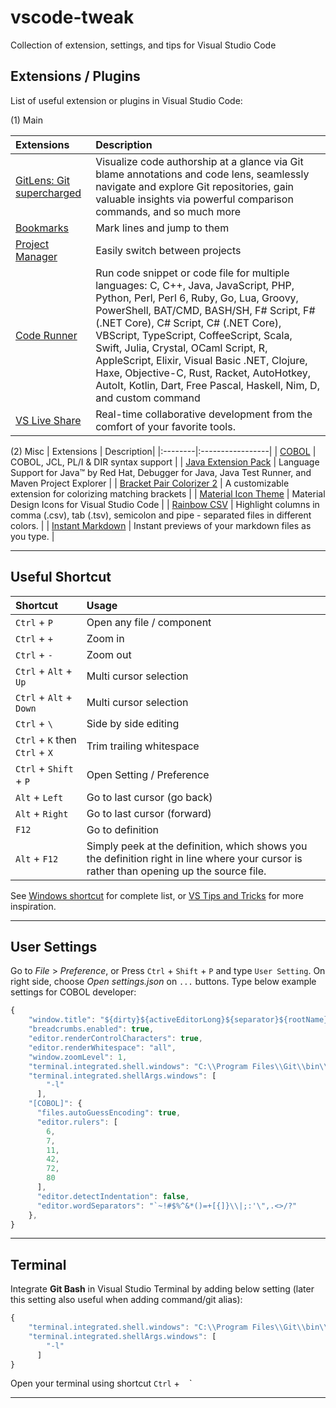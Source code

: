 # vscode-tweak
Collection of extension, settings, and tips for Visual Studio Code

## Extensions / Plugins
List of useful extension or plugins in Visual Studio Code:

(1) Main

| Extensions | Description|
|:--------|:-----------------|
| [GitLens: Git supercharged](https://marketplace.visualstudio.com/items?itemName=eamodio.gitlens) | Visualize code authorship at a glance via Git blame annotations and code lens, seamlessly navigate and explore Git repositories, gain valuable insights via powerful comparison commands, and so much more |
| [Bookmarks](https://marketplace.visualstudio.com/items?itemName=alefragnani.Bookmarksc) | Mark lines and jump to them |
| [Project Manager](https://marketplace.visualstudio.com/items?itemName=alefragnani.project-manager) | Easily switch between projects |
| [Code Runner](https://marketplace.visualstudio.com/items?itemName=formulahendry.code-runner) | Run code snippet or code file for multiple languages: C, C++, Java, JavaScript, PHP, Python, Perl, Perl 6, Ruby, Go, Lua, Groovy, PowerShell, BAT/CMD, BASH/SH, F# Script, F# (.NET Core), C# Script, C# (.NET Core), VBScript, TypeScript, CoffeeScript, Scala, Swift, Julia, Crystal, OCaml Script, R, AppleScript, Elixir, Visual Basic .NET, Clojure, Haxe, Objective-C, Rust, Racket, AutoHotkey, AutoIt, Kotlin, Dart, Free Pascal, Haskell, Nim, D, and custom command |
| [VS Live Share](https://marketplace.visualstudio.com/items?itemName=MS-vsliveshare.vsliveshare) | Real-time collaborative development from the comfort of your favorite tools. |


(2) Misc
| Extensions | Description|
|:--------|:-----------------|
| [COBOL](https://marketplace.visualstudio.com/items?itemName=bitlang.cobol) | COBOL, JCL, PL/I & DIR syntax support |
| [Java Extension Pack](https://marketplace.visualstudio.com/items?itemName=vscjava.vscode-java-pack) | Language Support for Java™ by Red Hat, Debugger for Java, Java Test Runner, and Maven Project Explorer |
| [Bracket Pair Colorizer 2](https://marketplace.visualstudio.com/items?itemName=CoenraadS.bracket-pair-colorizer-2c) | A customizable extension for colorizing matching brackets |
| [Material Icon Theme](https://marketplace.visualstudio.com/items?itemName=PKief.material-icon-theme) | Material Design Icons for Visual Studio Code |
| [Rainbow CSV](https://marketplace.visualstudio.com/items?itemName=mechatroner.rainbow-csv) | Highlight columns in comma (.csv), tab (.tsv), semicolon and pipe - separated files in different colors. |
| [Instant Markdown](https://marketplace.visualstudio.com/items?itemName=dbankier.vscode-instant-markdown) | Instant previews of your markdown files as you type. |



---
## Useful Shortcut

| Shortcut | Usage|
|:--------|:-----------------|
| `Ctrl` + `P` | Open any file / component |
| `Ctrl` + `+` | Zoom in |
| `Ctrl` + `-` | Zoom out |
| `Ctrl` + `Alt` + `Up` | Multi cursor selection |
| `Ctrl` + `Alt` + `Down` | Multi cursor selection |
| `Ctrl` + `\` | Side by side editing |
| `Ctrl` + `K` then `Ctrl` + `X` | Trim trailing whitespace |
| `Ctrl` + `Shift` + `P` | Open Setting / Preference |
| `Alt` + `Left` | Go to last cursor (go back) |
| `Alt` + `Right` | Go to last cursor (forward) |
| `F12` | Go to definition |
| `Alt` + `F12` | Simply peek at the definition, which shows you the definition right in line where your cursor is rather than opening up the source file.|

See [Windows shortcut](https://code.visualstudio.com/shortcuts/keyboard-shortcuts-windows.pdf) for complete list,
or [VS Tips and Tricks](https://code.visualstudio.com/docs/getstarted/tips-and-tricks) for more inspiration.

---
## User Settings

Go to *File* > *Preference*, or
Press `Ctrl` + `Shift` + `P` and type `User Setting`. On right side, choose *Open settings.json* on `...` buttons.
Type below example settings for COBOL developer:

```javascript
{
    "window.title": "${dirty}${activeEditorLong}${separator}${rootName}",
    "breadcrumbs.enabled": true,
    "editor.renderControlCharacters": true,
    "editor.renderWhitespace": "all",
    "window.zoomLevel": 1,
    "terminal.integrated.shell.windows": "C:\\Program Files\\Git\\bin\\bash.exe",
    "terminal.integrated.shellArgs.windows": [
        "-l"
      ],
    "[COBOL]": {
      "files.autoGuessEncoding": true,
      "editor.rulers": [
        6,
        7,
        11,
        42,
        72,
        80
      ],
      "editor.detectIndentation": false,
      "editor.wordSeparators": "`~!#$%^&*()=+[{]}\\|;:'\",.<>/?"
    },
}
```

---
## Terminal
Integrate **Git Bash** in Visual Studio Terminal by adding below setting (later this setting also useful when adding command/git alias):

```javascript
{
    "terminal.integrated.shell.windows": "C:\\Program Files\\Git\\bin\\bash.exe",
    "terminal.integrated.shellArgs.windows": [
        "-l"
      ]
}
```

Open your terminal using shortcut `Ctrl` + ` ` `

---

